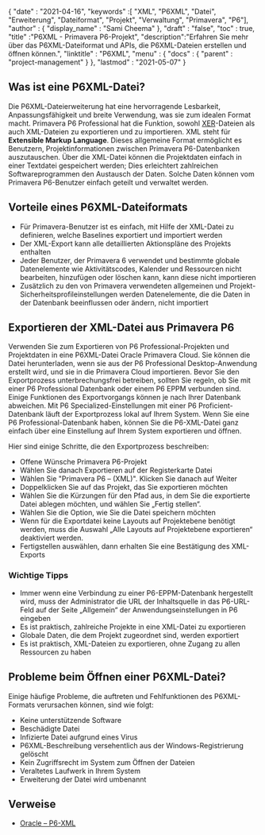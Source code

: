 {
  "date" : "2021-04-16",
  "keywords" :[ "XML", "P6XML", "Datei", "Erweiterung", "Dateiformat", "Projekt", "Verwaltung", "Primavera", "P6"],
  "author" : {
    "display_name" : "Sami Cheema"
},
  "draft" : "false",
  "toc" : true,
  "title" :"P6XML - Primavera P6-Projekt",
  "description":"Erfahren Sie mehr über das P6XML-Dateiformat und APIs, die P6XML-Dateien erstellen und öffnen können.",
  "linktitle" : "P6XML",
  "menu" : {
    "docs" : {
      "parent" : "project-management"
}
},
  "lastmod" : "2021-05-07"
}

## Was ist eine P6XML-Datei? ##

Die P6XML-Dateierweiterung hat eine hervorragende Lesbarkeit, Anpassungsfähigkeit und breite Verwendung, was sie zum idealen Format macht. Primavera P6 Professional hat die Funktion, sowohl [XER](/de/project-management/xer)-Dateien als auch XML-Dateien zu exportieren und zu importieren. XML steht für **Extensible Markup Language**. Dieses allgemeine Format ermöglicht es Benutzern, Projektinformationen zwischen Primavera P6-Datenbanken auszutauschen. Über die XML-Datei können die Projektdaten einfach in einer Textdatei gespeichert werden; Dies erleichtert zahlreichen Softwareprogrammen den Austausch der Daten. Solche Daten können vom Primavera P6-Benutzer einfach geteilt und verwaltet werden.

## Vorteile eines P6XML-Dateiformats ##

* Für Primavera-Benutzer ist es einfach, mit Hilfe der XML-Datei zu definieren, welche Baselines exportiert und importiert werden
* Der XML-Export kann alle detaillierten Aktionspläne des Projekts enthalten
* Jeder Benutzer, der Primavera 6 verwendet und bestimmte globale Datenelemente wie Aktivitätscodes, Kalender und Ressourcen nicht bearbeiten, hinzufügen oder löschen kann, kann diese nicht importieren
* Zusätzlich zu den von Primavera verwendeten allgemeinen und Projekt-Sicherheitsprofileinstellungen werden Datenelemente, die die Daten in der Datenbank beeinflussen oder ändern, nicht importiert

## Exportieren der XML-Datei aus Primavera P6 ##

Verwenden Sie zum Exportieren von P6 Professional-Projekten und Projektdaten in eine P6XML-Datei Oracle Primavera Cloud. Sie können die Datei herunterladen, wenn sie aus der P6 Professional Desktop-Anwendung erstellt wird, und sie in die Primavera Cloud importieren. Bevor Sie den Exportprozess unterbrechungsfrei betreiben, sollten Sie regeln, ob Sie mit einer P6 Professional Datenbank oder einem P6 EPPM verbunden sind. Einige Funktionen des Exportvorgangs können je nach Ihrer Datenbank abweichen. Mit P6 Specialized-Einstellungen mit einer P6 Proficient-Datenbank läuft der Exportprozess lokal auf Ihrem System. Wenn Sie eine P6 Professional-Datenbank haben, können Sie die P6-XML-Datei ganz einfach über eine Einstellung auf Ihrem System exportieren und öffnen.

Hier sind einige Schritte, die den Exportprozess beschreiben:

* Offene Wünsche Primavera P6-Projekt
* Wählen Sie danach Exportieren auf der Registerkarte Datei
* Wählen Sie "Primavera P6 – (XML)". Klicken Sie danach auf Weiter
* Doppelklicken Sie auf das Projekt, das Sie exportieren möchten
* Wählen Sie die Kürzungen für den Pfad aus, in dem Sie die exportierte Datei ablegen möchten, und wählen Sie „Fertig stellen“.
* Wählen Sie die Option, wie Sie die Datei speichern möchten
* Wenn für die Exportdatei keine Layouts auf Projektebene benötigt werden, muss die Auswahl „Alle Layouts auf Projektebene exportieren“ deaktiviert werden.
* Fertigstellen auswählen, dann erhalten Sie eine Bestätigung des XML-Exports

### Wichtige Tipps ###

* Immer wenn eine Verbindung zu einer P6-EPPM-Datenbank hergestellt wird, muss der Administrator die URL der Inhaltsquelle in das P6-URL-Feld auf der Seite „Allgemein“ der Anwendungseinstellungen in P6 eingeben
* Es ist praktisch, zahlreiche Projekte in eine XML-Datei zu exportieren
* Globale Daten, die dem Projekt zugeordnet sind, werden exportiert
* Es ist praktisch, XML-Dateien zu exportieren, ohne Zugang zu allen Ressourcen zu haben

## Probleme beim Öffnen einer P6XML-Datei? ##

Einige häufige Probleme, die auftreten und Fehlfunktionen des P6XML-Formats verursachen können, sind wie folgt:

* Keine unterstützende Software
* Beschädigte Datei
* Infizierte Datei aufgrund eines Virus
* P6XML-Beschreibung versehentlich aus der Windows-Registrierung gelöscht
* Kein Zugriffsrecht im System zum Öffnen der Dateien
* Veraltetes Laufwerk in Ihrem System
* Erweiterung der Datei wird umbenannt


## Verweise ##

* [Oracle – P6-XML](https://docs.oracle.com/cd/E80480_01/English/admin/p6_import_guide/index.html)
